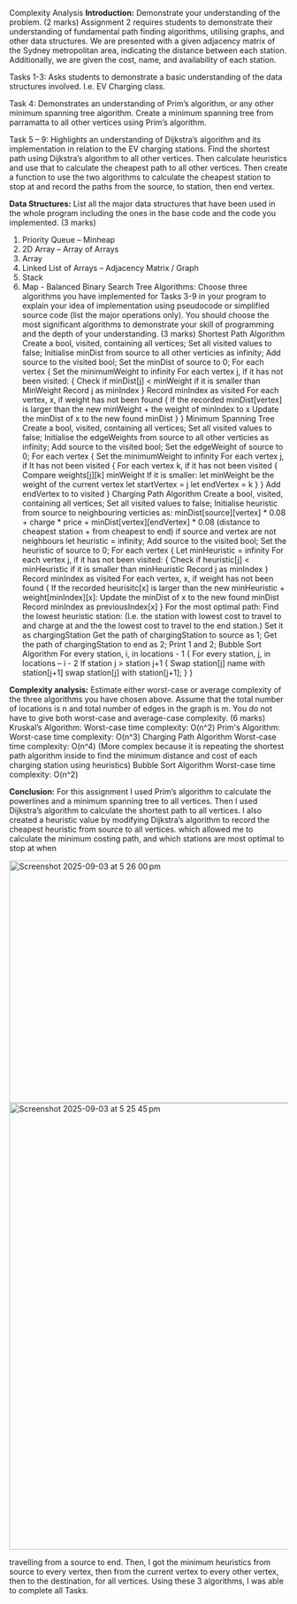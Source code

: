 Complexity Analysis
**Introduction:**
Demonstrate your understanding of the problem. (2 marks)
Assignment 2 requires students to demonstrate their understanding of fundamental
path finding algorithms, utilising graphs, and other data structures. We are presented
with a given adjacency matrix of the Sydney metropolitan area, indicating the distance
between each station. Additionally, we are given the cost, name, and availability of each
station.

Tasks 1-3: Asks students to demonstrate a basic understanding of the data structures
involved. I.e. EV Charging class.

Task 4: Demonstrates an understanding of Prim’s algorithm, or any other minimum
spanning tree algorithm. Create a minimum spanning tree from parramatta to all other
vertices using Prim’s algorithm.

Task 5 – 9: Highlights an understanding of Dijkstra’s algorithm and its implementation in
relation to the EV charging stations. Find the shortest path using Dijkstra’s algorithm to
all other vertices. Then calculate heuristics and use that to calculate the cheapest path
to all other vertices. Then create a function to use the two algorithms to calculate the
cheapest station to stop at and record the paths from the source, to station, then end
vertex.

**Data Structures:**
List all the major data structures that have been used in the whole program
including the ones in the base code and the code you implemented. (3 marks)
1. Priority Queue – Minheap
2. 2D Array – Array of Arrays
3. Array
4. Linked List of Arrays – Adjacency Matrix / Graph
5. Stack
6. Map - Balanced Binary Search Tree
Algorithms:
Choose three algorithms you have implemented for Tasks 3-9 in your program to
explain your idea of implementation using pseudocode or simplified source code
(list the major operations only). You should choose the most significant algorithms
to demonstrate your skill of programming and the depth of your understanding. (3
marks)
Shortest Path Algorithm
Create a bool, visited, containing all vertices;
Set all visited values to false;
Initialise minDist from source to all other verticies as infinity;
Add source to the visited bool;
Set the minDist of source to 0;
For each vertex
{
Set the minimumWeight to infinity
For each vertex j, if it has not been visited:
{
Check if minDist[j] < minWeight
if it is smaller than MinWeight
Record j as minIndex
}
Record minIndex as visited
For each vertex, x, if weight has not been found
{
If the recorded minDist[vertex] is larger than
the new minWeight + the weight of minIndex to x
Update the minDist of x to the new found minDist
}
}
Minimum Spanning Tree
Create a bool, visited, containing all vertices;
Set all visited values to false;
Initialise the edgeWeights from source to all other verticies as
infinity;
Add source to the visited bool;
Set the edgeWeight of source to 0;
For each vertex {
Set the minimumWeight to infinity
For each vertex j, if It has not been visited
{
For each vertex k, if it has not been visited
{
Compare weights[j][k] minWeight
If it is smaller:
let minWeight be the weight of the current vertex
let startVertex = j
let endVertex = k
}
}
Add endVertex to to visited
}
Charging Path Algorithm
Create a bool, visited, containing all vertices;
Set all visited values to false;
Initialise heuristic from source to neighbouring verticies as:
minDist[source][vertex] * 0.08 + charge * price +
minDist[vertex][endVertex] * 0.08
(distance to cheapest station + from cheapest to end)
if source and vertex are not neighbours
let heuristic = infinity;
Add source to the visited bool;
Set the heuristic of source to 0;
For each vertex
{
Let minHeuristic = infinity
For each vertex j, if it has not been visited:
{
Check if heuristic[j] < minHeuristic
if it is smaller than minHeuristic
Record j as minIndex
}
Record minIndex as visited
For each vertex, x, if weight has not been found
{
If the recorded heurisitc[x] is larger than
the new minHeuristic + weight[minIndex][x]:
Update the minDist of x to the new found minDist
Record minIndex as previousIndex[x]
}
For the most optimal path:
Find the lowest heuristic station:
(I.e. the station with lowest cost to travel to and charge at and the
the lowest cost to travel to the end station.)
Set it as chargingStation
Get the path of chargingStation to source as 1;
Get the path of chargingStation to end as 2;
Print 1 and 2;
Bubble Sort Algorithm
For every station, i, in locations - 1
{
For every station, j, in locations – i - 2
If station j > station j+1
{
Swap station[j] name with station[j+1]
swap station[j] with station[j+1];
}
}

**Complexity analysis:**
Estimate either worst-case or average complexity of the three algorithms you have
chosen above. Assume that the total number of locations is n and total number of
edges in the graph is m. You do not have to give both worst-case and average-case
complexity. (6 marks)
Kruskal’s Algorithm:
Worst-case time complexity: O(n^2)
Prim's Algorithm:
Worst-case time complexity: O(n^3)
Charging Path Algorithm
Worst-case time complexity: O(n^4)
(More complex because it is repeating the shortest path algorithm inside to find the
minimum distance and cost of each charging station using heuristics)
Bubble Sort Algorithm
Worst-case time complexity: O(n^2)

**Conclusion:**
For this assignment I used Prim’s algorithm to calculate the powerlines and a minimum
spanning tree to all vertices. Then I used Dijkstra’s algorithm to calculate the shortest
path to all vertices. I also created a heuristic value by modifying Dijkstra’s algorithm to
record the cheapest heuristic from source to all vertices. which allowed me to calculate
the minimum costing path, and which stations are most optimal to stop at when

<img width="596" height="438" alt="Screenshot 2025-09-03 at 5 26 00 pm" src="https://github.com/user-attachments/assets/b62e7e0d-4f7f-4560-b1c3-9c3222218c6e" />

<img width="596" height="807" alt="Screenshot 2025-09-03 at 5 25 45 pm" src="https://github.com/user-attachments/assets/e4ca0e36-edeb-4cbc-a09a-81137262676d" />

travelling from a source to end. Then, I got the minimum heuristics from source to every
vertex, then from the current vertex to every other vertex, then to the destination, for all
vertices. Using these 3 algorithms, I was able to complete all Tasks.
